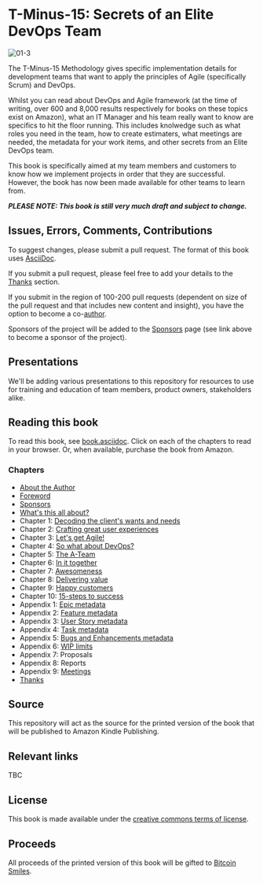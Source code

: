 # T-Minus-15: Secrets of an Elite DevOps Team

![01-3](https://user-images.githubusercontent.com/26070818/212311870-b6109060-eb98-4b7e-8c03-3ec9f7739ac8.png)

The T-Minus-15 Methodology gives specific implementation details for development teams that want to apply the principles of Agile (specifically Scrum) and DevOps.

Whilst you can read about DevOps and Agile framework (at the time of writing, over 600 and 8,000 results respectively for books on these topics exist on Amazon), what an IT Manager and his team really want to know are specifics to hit the floor running. This includes knolwedge such as what roles you need in the team, how to create estimaters, what meetings are needed, the metadata for your work items, and other secrets from an Elite DevOps team.

This book is specifically aimed at my team members and customers to know how we implement projects in order that they are successful. However, the book has now been made available for other teams to learn from.

**_PLEASE NOTE: This book is still very much draft and subject to change._**

## Issues, Errors, Comments, Contributions

To suggest changes, please submit a pull request. The format of this book uses [AsciiDoc](https://docs.asciidoctor.org/asciidoc/latest/).

If you submit a pull request, please feel free to add your details to the [Thanks](https://github.com/BenGWeeks/T-Minus-15/blob/main/Thanks.asciidoc) section.

If you submit in the region of 100-200 pull requests (dependent on size of the pull request and that includes new content and insight), you have the option to become a co-[author](https://github.com/BenGWeeks/TheBitcoinPlaybook/blob/main/AboutTheAuthors.asciidoc).

Sponsors of the project will be added to the [Sponsors](https://github.com/BenGWeeks/TheBitcoinPlaybook/blob/main/Introduction.asciidoc) page (see link above to become a sponsor of the project).

## Presentations

We'll be adding various presentations to this repository for resources to use for training and education of team members, product owners, stakeholders alike.

## Reading this book

To read this book, see [book.asciidoc](https://github.com/BenGWeeks/T-Minus-15/blob/main/Book.asciidoc). Click on each of the chapters to read in your browser. Or, when available, purchase the book from Amazon.

### Chapters

+ [About the Author](https://github.com/BenGWeeks/T-Minus-15/blob/main/AboutTheAuthor.asciidoc)
+ [Foreword](https://github.com/BenGWeeks/T-Minus-15/blob/main/Foreword.asciidoc)
+ [Sponsors](https://github.com/BenGWeeks/T-Minus-15/blob/main/Sponsors.asciidoc)
+ [What's this all about?](https://github.com/BenGWeeks/T-Minus-15/blob/main/WhatsThisAllAbout.asciidoc)
+ Chapter 1: [Decoding the client's wants and needs](https://github.com/BenGWeeks/T-Minus-15/blob/main/DecodingTheClientsWantsAndNeeds.asciidoc)
+ Chapter 2: [Crafting great user experiences](https://github.com/BenGWeeks/T-Minus-15/blob/main/CraftingGreatUserExperiences.asciidoc)
+ Chapter 3: [Let's get Agile!](https://github.com/BenGWeeks/T-Minus-15/blob/main/LetsGetAgile.asciidoc)
+ Chapter 4: [So what about DevOps?](https://github.com/BenGWeeks/T-Minus-15/blob/main/SoWhatAboutDevOps.asciidoc)
+ Chapter 5: [The A-Team](https://github.com/BenGWeeks/T-Minus-15/blob/main/TheATeam.asciidoc)
+ Chapter 6: [In it together](https://github.com/BenGWeeks/T-Minus-15/blob/main/InItTogether.asciidoc)
+ Chapter 7: [Awesomeness](https://github.com/BenGWeeks/T-Minus-15/blob/main/Awesomeness.asciidoc)
+ Chapter 8: [Delivering value](https://github.com/BenGWeeks/T-Minus-15/blob/main/DeliveringValue.asciidoc)
+ Chapter 9: [Happy customers](https://github.com/BenGWeeks/T-Minus-15/blob/main/HappyCustomers.asciidoc)
+ Chapter 10: [15-steps to success](https://github.com/BenGWeeks/T-Minus-15/blob/main/15StepsToSuccess.asciidoc)
+ Appendix 1: [Epic metadata](https://github.com/BenGWeeks/T-Minus-15/blob/main/EpicMetadata.asciidoc)
+ Appendix 2: [Feature metadata](https://github.com/BenGWeeks/T-Minus-15/blob/main/FeatureMetadata.asciidoc)
+ Appendix 3: [User Story metadata](https://github.com/BenGWeeks/T-Minus-15/blob/main/UserStoryMetadata.asciidoc)
+ Appendix 4: [Task metadata](https://github.com/BenGWeeks/T-Minus-15/blob/main/TaskMetadata.asciidoc)
+ Appendix 5: [Bugs and Enhancements metadata](https://github.com/BenGWeeks/T-Minus-15/blob/main/BugsAndEnhancementsMetadata.asciidoc)
+ Appendix 6: [WIP limits](https://github.com/BenGWeeks/T-Minus-15/blob/main/WIPLimits.asciidoc)
+ Appendix 7: Proposals
+ Appendix 8: Reports
+ Appendix 9: [Meetings](https://github.com/BenGWeeks/T-Minus-15/blob/main/Meetings.asciidoc)
+ [Thanks](https://github.com/BenGWeeks/T-Minus-15/blob/main/Thanks.asciidoc)

## Source

This repository will act as the source for the printed version of the book that will be published to Amazon Kindle Publishing.

## Relevant links

TBC

## License

This book is made available under the [creative commons terms of license](https://github.com/BenGWeeks/TheBitcoinPlaybook/blob/main/LICENSE).

## Proceeds

All proceeds of the printed version of this book will be gifted to [Bitcoin Smiles](https://bitcoinsmiles.org/).

